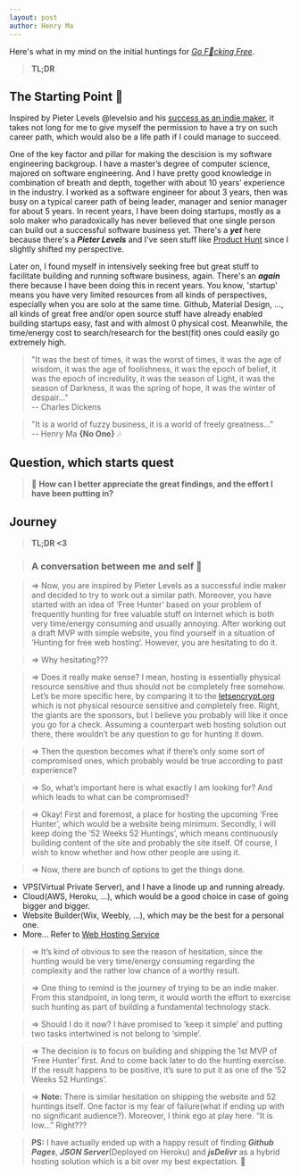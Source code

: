 ```yaml
---
layout: post
author: Henry Ma
---
```


Here's what in my mind on the initial huntings for _[Go F:rocket:cking Free](https://gff.edening.net)_.

> __TL;DR__

## The Starting Point  :mountain_bicyclist:

Inspired by Pieter Levels @levelsio and his [success as an indie maker](https://levels.io/50k/), it takes not long for me to give myself the permission to have a try on such career path, which would also be a life path if I could manage to succeed.

One of the key factor and pillar for making the descision is my software engineering backgroup. I have a master’s degree of computer science, majored on software engineering. And I have pretty good knowledge in combination of breath and depth, together with about 10 years’ experience in the industry. I worked as a software engineer for about 3 years, then was busy on a typical career path of being leader, manager and senior manager for about 5 years. In recent years, I have been doing startups, mostly as a solo maker who paradoxically has never believed that one single person can build out a successful software business yet. There's a **_yet_** here because there's a **_Pieter Levels_** and I've seen stuff like [Product Hunt](https://www.producthunt.com/) since I slightly shifted my perspective.

Later on, I found myself in intensively seeking free but great stuff to facilitate building and running software business, again. There's an **_again_** there because I have been doing this in recent years. You know, 'startup' means you have very limited resources from all kinds of perspectives, especially when you are solo at the same time. Github, Material Design, ..., all kinds of great free and/or open source stuff have already enabled building startups easy, fast and with almost 0 physical cost. Meanwhile, the time/energy cost to search/research for the best(fit) ones could easily go extremely high.

> "It was the best of times, it was the worst of times, it was the age of wisdom, it was the age of foolishness, it was the epoch of belief, it was the epoch of incredulity, it was the season of Light, it was the season of Darkness, it was the spring of hope, it was the winter of despair..."   
> -- Charles Dickens

> "It is a world of fuzzy business, it is a world of freely greatness..."   
> -- Henry Ma __{No One}__ :notes:


## Question, which starts quest

> :bow: __How can I better appreciate the great findings, and the effort I have been putting in?__

## Journey

> __TL;DR <3__

> ### A conversation between __me__ and __self__   :speech_balloon:

> => Now, you are inspired by Pieter Levels as a successful indie maker and decided to try to work out a similar path. Moreover, you have started with an idea of ‘Free Hunter’ based on your problem of frequently hunting for free valuable stuff on Internet which is both very time/energy consuming and usually annoying. After working out a draft MVP with simple website, you find yourself in a situation of ‘Hunting for free web hosting’. However, you are hesitating to do it.

> => Why hesitating???

> => Does it really make sense? I mean, hosting is essentially physical resource sensitive and thus should not be completely free somehow. Let’s be more specific here, by comparing it to the [letsencrypt.org](https://letsencrypt.org/) which is not physical resource sensitive and completely free. Right, the giants are the sponsors, but I believe you probably will like it once you go for a check. Assuming a counterpart web hosting solution out there, there wouldn’t be any question to go for hunting it down.

> => Then the question becomes what if there’s only some sort of compromised ones, which probably would be true according to past experience?

> => So, what’s important here is what exactly I am looking for? And which leads to what can be compromised?

> => Okay! First and foremost, a place for hosting the upcoming ‘Free Hunter’, which would be a website being minimum. Secondly, I will keep doing the ’52 Weeks 52 Huntings’, which means continuously building content of the site and probably the site itself. Of course, I wish to know whether and how other people are using it.

> => Now, there are bunch of options to get the things done.
* VPS(Virtual Private Server), and I have a linode up and running already.
* Cloud(AWS, Heroku, …), which would be a good choice in case of going bigger and bigger.
* Website Builder(Wix, Weebly, …), which may be the best for a personal one.
* More… Refer to [Web Hosting Service](https://en.wikipedia.org/wiki/Web_hosting_service)

> => It’s kind of obvious to see the reason of hesitation, since the hunting would be very time/energy consuming regarding the complexity and the rather low chance of a worthy result.

> => One thing to remind is the journey of trying to be an indie maker. From this standpoint, in long term, it would worth the effort to exercise such hunting as part of building a fundamental technology stack.

> => Should I do it now? I have promised to ‘keep it simple’ and putting two tasks intertwined is not belong to ‘simple’.

> => The decision is to focus on building and shipping the 1st MVP of ‘Free Hunter’ first. And to come back later to do the hunting exercise. If the result happens to be positive, it’s sure to put it as one of the ’52 Weeks 52 Huntings’.

> => __Note:__ There is similar hesitation on shipping the website and 52 huntings itself. One factor is my fear of failure(what if ending up with no significant audience?). Moreover, I think ego at play here. “It is low…”  Right???

> __PS:__ I have actually ended up with a happy result of finding _**Github Pages**_, _**JSON Server**_(Deployed on Heroku) and _**jsDelivr**_ as a hybrid hosting solution which is a bit over my best expectation. :whale: